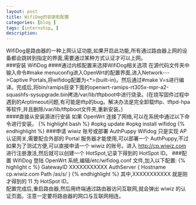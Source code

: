 ```yaml
---
layout: post
title: WifiDog的安装和配置
categories: [blog ]
tags: [internship, ]
description: 
---
```


WifiDog是路由器的一种上网认证功能,如果开启此功能,所有通过路由器上网的设备都会跳转到指定的界面,需要通过某种方式认证才可以上网。  
###安装 WifiDog
####通过内核配置来选择WifiDog相关选项
在源代码文件夹中输入命令#make menuconfig进入OpenWrt的配置界面,进入Network--->Captive Portals,将wifidog配置为<*>(built-in)。然后通过#make V=s进行编译。完成后,将bin/ramips目录下面的openwrt-ramips-rt305x-mpr-a2-squashfs-sysupgrade.bin拷进/var/lib/tftpboot中进行烧录。(在烧写固件过程中遇到的Arptimeout问题,有可能是tftp的bug。解决办法是完全卸载tftp、tftpd-hpa等软件,并且删除/var/lib/tftpboot文件夹,重新安装。)  
####直接从安装源进行安装
如果 OpenWrt 连接了网络,可以在系统中通过以下命令进行安装。
{% highlight bash %}
#opkg update
#opkg install wifidog
{% endhighlight %}
###申请 wiwiz 账号或部署 AuthPuppy
Wifidog 只是实现 AP 认证网关,需要配合外部的 Portal 服务器才能使用,可以部署一个 AuthPuppy,不过如果为了测试方便,可以直接申请一个 wiwiz 的账号。进入 http://cp.wiwiz.com 进行注册激活,然后就可以创建一个 HotSpot,记录下得到的 HotSpot ID。
###配置 WifiDog
登陆 OpenWrt 系统,编辑/etc/wifidog.conf 文件,加入以下配置:
{% highlight c %}
GatewayID XXXXXXXXXXX
AuthServer {
Hostname cp.wiwiz.com
Path /as/s/
}
{% endhighlight %}
其中,XXXXXXXXXXX 就是刚才得到的 11 为 HotSpot ID。  
配置完成后,重启路由器,然后用终端通过路由器访问互联网,就会弹出 wiwiz 的认证页面。注意一定要将路由器的网口与互联网相连。
